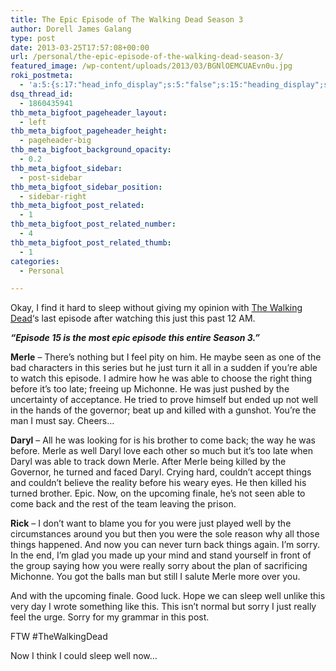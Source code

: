 ```yaml
---
title: The Epic Episode of The Walking Dead Season 3
author: Dorell James Galang
type: post
date: 2013-03-25T17:57:08+00:00
url: /personal/the-epic-episode-of-the-walking-dead-season-3/
featured_image: /wp-content/uploads/2013/03/BGNlOEMCUAEvn0u.jpg
roki_postmeta:
  - 'a:5:{s:17:"head_info_display";s:5:"false";s:15:"heading_display";s:4:"true";s:22:"heading_search_display";s:5:"false";s:22:"heading_social_display";s:4:"true";s:10:"subheading";s:0:"";}'
dsq_thread_id:
  - 1860435941
thb_meta_bigfoot_pageheader_layout:
  - left
thb_meta_bigfoot_pageheader_height:
  - pageheader-big
thb_meta_bigfoot_background_opacity:
  - 0.2
thb_meta_bigfoot_sidebar:
  - post-sidebar
thb_meta_bigfoot_sidebar_position:
  - sidebar-right
thb_meta_bigfoot_post_related:
  - 1
thb_meta_bigfoot_post_related_number:
  - 4
thb_meta_bigfoot_post_related_thumb:
  - 1
categories:
  - Personal

---
```

Okay, I find it hard to sleep without giving my opinion with <a href="https://www.facebook.com/TheWalkingDeadAMC?group_id=0" data-hovercard="/ajax/hovercard/page.php?id=110475388978628&extragetparams=%7B%22group_id%22%3A0%7D">The Walking Dead</a>&#8216;s last episode after watching this just this past 12 AM. 

**_&#8220;Episode 15 is the most epic episode this entire Season 3.&#8221;_** 

**Merle** &#8211; There&#8217;s nothing but I feel pity on him. He maybe seen as one of the bad characters in this series but he just turn it all in a sudden if you&#8217;re able to watch this episode. I admire how he was able to choose the right thing before it&#8217;s too late; freeing up Michonne. He was just pushed by the uncertainty of acceptance. He tried to prove himself but ended up not well in the hands of the governor; beat up and killed with a gunshot. You&#8217;re the man I must say. Cheers&#8230; 

**Daryl** &#8211; All he was looking for is his brother to come back; the way he was before. Merle as well Daryl love each other so much but it&#8217;s too late when Daryl was able to track down Merle. After Merle being killed by the Governor, he turned and faced Daryl. Crying hard, couldn&#8217;t accept things and couldn&#8217;t believe the reality before his weary eyes. He then killed his turned brother. Epic. Now, on the upcoming finale, he&#8217;s not seen able to come back and the rest of the team leaving the prison. <span class="wp-font-emots-emo-unhappy"></span> 

**Rick** &#8211; I don&#8217;t want to blame you for you were just played well by the circumstances around you but then you were the sole reason why all those things happened. And now you can never turn back things again. I&#8217;m sorry. In the end, I&#8217;m glad you made up your mind and stand yourself in front of the group saying how you were really sorry about the plan of sacrificing Michonne. You got the balls man but still I salute Merle more over you. <span class="wp-font-emots-emo-tongue"></span> 

And with the upcoming finale. Good luck. Hope we can sleep well unlike this very day I wrote something like this. This isn&#8217;t normal but sorry I just really feel the urge. Sorry for my grammar in this post. 

FTW #TheWalkingDead 

Now I think I could sleep well now&#8230; <span class="wp-font-emots-emo-happy"></span>